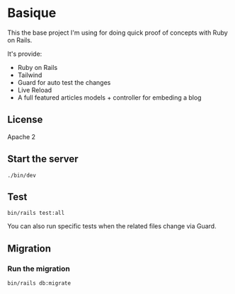 # Basique

This the base project I'm using for doing quick proof of concepts with Ruby 
on Rails.


It's provide:

* Ruby on Rails
* Tailwind
* Guard for auto test the changes
* Live Reload
* A full featured articles models + controller for embeding a blog


## License

Apache 2

## Start the server

```
./bin/dev
```

## Test

```
bin/rails test:all 
```

You can also run specific tests when the related files change via Guard.

## Migration

### Run the migration
```
bin/rails db:migrate
```